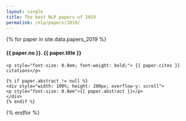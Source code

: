 ```yaml
---
layout: single
title: The best NLP papers of 2019
permalink: /nlp/papers/2019/
---
```


<div>
{% for paper in site.data.papers_2019 %}
    <h4>{{ paper.no }}. <a href="{{ paper.url }}" style="text-decoration:none">{{ paper.title }}</a></h4>

    <p style="font-size: 0.8em; font-weight: bold;"> {{ paper.cites }} citations</p>

    {% if paper.abstract != null %}
    <div style="width: 100%; height: 200px; overflow-y: scroll">
    <p style="font-size: 0.8em">{{ paper.abstract }}</p>
    </div>
    {% endif %}
{% endfor %}
</div>

